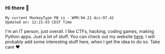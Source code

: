 ### Hi there 👋
<!-- PB START -->
```
My current MonkeyType PB is - WPM:94.21 Acc:97.42
Updated on: 12:21:43 CEST Time
```
<!-- PB END -->
I'm an IT person, just overall. I like CTFs, hacking, coding games, making Python apps. Just a lot of stuff.
You can check out my website [here](https://skill3472.github.io/).
I will probably add some interesting stuff here, when I get the idea to do so. Take care ❤️
